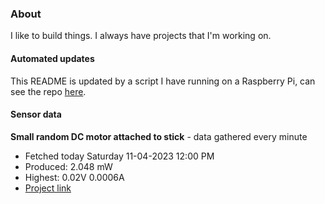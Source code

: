 ### About
I like to build things. I always have projects that I'm working on.

#### Automated updates
This README is updated by a script I have running on a Raspberry Pi, can see the repo [here](https://github.com/jdc-cunningham/raspi-git-repo-updater).

#### Sensor data


**Small random DC motor attached to stick** - data gathered every minute
- Fetched today Saturday 11-04-2023 12:00 PM
- Produced: 2.048 mW
- Highest: 0.02V 0.0006A
- [Project link](https://github.com/jdc-cunningham/turbine-raspi)